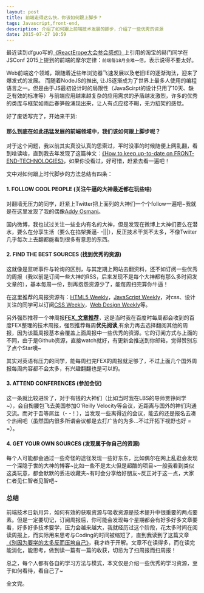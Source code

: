 ```yaml
---
layout: post
title: 前端走得这么快，你该如何跟上脚步？
tags: Javascript,front-end,
description: 介绍了如何跟上前端技术发展的脚步，介绍了一些优秀的资源
date: 2015-07-27 10:59
---
```


最近读到dfguo写的[《ReactErope大会参会感想》](http://www.w3ctech.com/topic/1429)上引用的淘宝的赫门同学在JSConf 2015上提到的前端的摩尔定律：`前端每18月会难一倍`，表示说得不要太好。

Web前端这个领域，跟随着近些年浏览器飞速发展以及老旧IE的逐渐淘汰，迎来了爆发式的发展。 而随着NodeJS的推出, 让JS逐渐成为了世界上最多人使用的编程语言之一。但是由于JS最初设计时的局限性（JavaScirpt的设计只用了10天、缺乏有效的标准等）与前端应用越来越复杂的应用需求的矛盾越发激烈，许多的优秀的类库与框架如雨后春笋般涌现出来，让人有点应接不暇，无力招架的感觉。

好了废话写完了，开始来干货:
#### 那么到底在如此迅猛发展的前端领域中，我们该如何跟上脚步呢？

对于这个问题，我以前其实真没认真的思索过，平时没事的时候随便上网乱翻，看到啥读啥，直到我去年发现了这篇神文：[《How to keep up-to-date on FRONT-END-TECHNOLOGIES》](https://uptodate.frontendrescue.org/)，如果你没看过，好可惜，赶紧去看一遍吧！

文中对如何跟上时代脚步的方法总结有四条：

#### 1. FOLLOW COOL PEOPLE (关注牛逼的大神最近都在玩些啥)
对翻墙无压力的同学，赶紧上Twitter把上面列的大神们一个个follow一遍吧~我就是在这里发现了我的偶像[Addy Osmani](https://github.com/addyosmani)。

国内微博，我也试过关注一些业内有名的大神，但是发现在微博上大神们要么在潜水，要么在分享生活（要么在掐架撕逼- -|||），反正技术干货不太多，不像Twiiter几乎每次上去翻都能看到很多有意思的东西。

#### 2. FIND THE BEST SOURCES (找到优秀的资源)
这就像是监听事件与轮询的区别，与其定期上网站去翻资料，还不如订阅一些优秀的周报（我以前是订阅一些大神的RSS，后来发现不是每个大神都有那么多时间发文章的），基本每周一份，别再抱怨资源少了，能每周扫完算你牛逼！

在这里推荐的周报资源有：[HTML5 Weekly](http://html5weekly.com/)，[JavaScript Weekly](http://javascriptweekly.com/)，对css、设计关注的同学可以订阅[CSS Weekly](http://css-weekly.com/)，[Web Design Weekly](http://web-design-weekly.com/)等。

另外强烈推荐一个神周报<strong>[FEX_文章推荐](https://github.com/zenany/weekly)</strong>，这是当时我在百度时每周都会收到的百度FEX整理的技术周报，强烈推荐每周<strong>优先阅读</strong>,有余力再去选择翻阅其他的周报，因为该篇周报基本会覆盖上面周报中一些优秀的资源。它的订阅方式与上面的不同，由于是Github资源，直接watch就好，有更新会推送到你邮箱，觉得赞别忘了点个Star噢~

其实对英语有压力的同学，能每周扫完FEX的周报就足够了，不过上面几个国外周报每周内容都不会太多，有兴趣翻翻也是可以的。

#### 3. ATTEND CONFERENCES (参加会议)
这一条就比较进阶了，对于有钱的大神们（比如当时我在LBS的导师贾铮同学~），会自掏腰包飞去美国参加O'Reilly Velocity等会议，近距离与国外的神们沟通交流。而对于吾等屌丝（- -！），当发现一些离得近的会议，能去的还是报名去凑个热闹吧（虽然国内很多所谓会议都是去打广告的为多...不过开拓下视野也好 = =）。

#### 4. GET YOUR OWN SOURCES (发现属于你自己的资源)
每个人可能都会通过一些奇怪的途径发现一些好东东，比如偶尔在网上乱逛会发现一个深隐于世的大神的博客~比如一些不是太火但是超酷的项目~一般我看到类似这类玩意，都会默默的丢进收藏夹~有时会分享给好朋友~反正对于这一点，大家仁者见仁智者见智吧~

### 总结
前端技术日新月异，如何有效的获取资源与吸收资源是技术提升中很重要的两点要素。但是一定要切记，订阅周报后，你可能会发现每个星期都会有好多好多文章要看，好多好多技术要学，压力会越来越大，我就经历过这个阶段，花太多时间在阅读周报上，而实际用来思考与Coding的时间被缩短了，直到我读到了这篇文章[《别因为要学的太多反而压垮自己》](http://mp.weixin.qq.com/s?__biz=MjM5MTA1MjAxMQ==&mid=204580251&idx=1&sn=b2d3b2ee83421935de20b85b02671d78&key=1936e2bc22c2ceb5249d40545a0a04ec316a687c2a618b6da90664af656c928726eb8527f3be1b3cbc76242f6c0da55b&ascene=0&uin=MjM2NDE3Mzk1)，我才终于开解。文章不在读得多，而在读完能消化，能思考，做到读一篇有一篇的收获，切忌为了扫周报而扫周报！

总之，每个人都有各自的学习方法与模式，本文仅是介绍一些优秀的学习资源，至于如何看待，看自己了~

全文完。